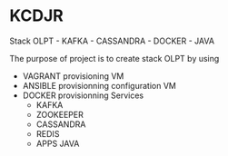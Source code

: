 # KCDJR
Stack OLPT - KAFKA - CASSANDRA - DOCKER - JAVA

The purpose of project is to create stack OLPT by using 

- VAGRANT provisioning VM
- ANSIBLE provisionning configuration VM
- DOCKER provisionning Services 
  - KAFKA 
  - ZOOKEEPER 
  - CASSANDRA 
  - REDIS
  - APPS JAVA
